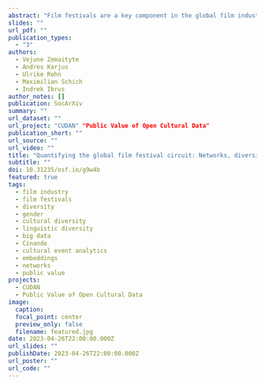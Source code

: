 ```yaml
---
abstract: "Film festivals are a key component in the global film industry in terms of trendsetting, publicity, trade, and collaboration. We present an unprecedented analysis of the international film festival circuit, which has so far remained relatively understudied quantitatively, partly due to the limited availability of suitable data sets. We use large-scale data from the Cinando platform of the Cannes Film Market, widely used by industry professionals. We explicitly model festival events as a global network connected by shared films, and quantify festivals as aggregates of the metadata of their showcased films. Importantly, we argue against using simple count distributions for discrete labels such as language or production country, as such categories are typically not equidistant. Rather, we propose embedding them in continuous latent vector spaces. We demonstrate how these “festival embeddings” provide insight into changes in programmed content over time, predict festival connections, and can be used to measure diversity in film festival programming across various cultural, social, and geographical variables---which all constitute an aspect of public value creation by film festivals. Our results provide a novel mapping of the film festival circuit between 2009--2021 (616 festivals, 31,989 unique films), highlighting festival types that occupy specific niches, diverse series, and those that evolve over time. We also discuss how these quantitative findings fit into media studies and research on public value creation by cultural industries. With festivals occupying a central position in the film industry, investigations into the data they generate hold opportunities for researchers to better understand industry dynamics and cultural impact, and for organizers, policymakers, and industry actors to make more informed, data-driven decisions. We hope our proposed methodological approach to festival data paves way for more comprehensive film festival studies and large-scale quantitative cultural event analytics in general."
slides: ""
url_pdf: ""
publication_types:
  - "3"
authors:
  - Vejune Zemaityte
  - Andres Karjus
  - Ulrike Rohn
  - Maximilian Schich
  - Indrek Ibrus
author_notes: []
publication: SocArXiv
summary: ""
url_dataset: ""
url_project: "CUDAN" "Public Value of Open Cultural Data"
publication_short: ""
url_source: ""
url_video: ""
title: "Quantifying the global film festival circuit: Networks, diversity, and public value creation"
subtitle: ""
doi: 10.31235/osf.io/g9w4b
featured: true
tags:
  - film industry
  - film festivals
  - diversity
  - gender
  - cultural diversity
  - linguistic diversity
  - big data
  - Cinando
  - cultural event analytics
  - embeddings
  - networks
  - public value
projects:
  - CUDAN
  - Public Value of Open Cultural Data
image:
  caption: 
  focal_point: center
  preview_only: false
  filename: featured.jpg
date: 2023-04-26T22:00:00.000Z
url_slides: ""
publishDate: 2023-04-26T22:00:00.000Z
url_poster: ""
url_code: ""
---
```

